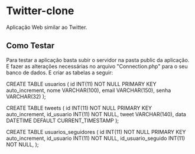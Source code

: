 # Twitter-clone
Aplicação Web similar ao Twitter.

## Como Testar

Para testar a aplicação basta subir o servidor na pasta public da aplicação. E fazer as alterações necessárias no arquivo "Connection.php" para o seu banco de dados. E criar as tabelas a seguir: 

CREATE TABLE  usuarios (
    id INT(11) NOT NULL PRIMARY KEY auto_increment,
    nome VARCHAR(100),
    email VARCHAR(150),
    senha VARCHAR(32)
);

CREATE TABLE tweets (
    id INT(11) NOT NULL PRIMARY KEY auto_increment,
    id_usuario INT(11) NOT NULL,
    tweet VARCHAR(140),
    data DATETIME DEFAULT CURRENT_TIMESTAMP
);

CREATE TABLE usuarios_seguidores (
    id INT(11) NOT NULL PRIMARY KEY auto_increment,
    id_usuario INT(11) NOT NULL,
    id_usuario_seguido INT(11) NOT NULL,
);

